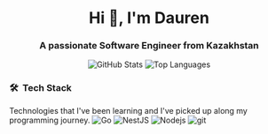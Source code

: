 <h1 align="center">Hi 👋, I'm Dauren</h1>
<h3 align="center">A passionate Software Engineer from Kazakhstan</h3>

<p align="center"> 
  <img src="https://github-readme-stats.vercel.app/api?username=skapar&show_icons=true&theme=radical" alt="GitHub Stats" /> 
  <img src="https://github-readme-stats.vercel.app/api/top-langs/?username=skapar&layout=compact&theme=radical" alt="Top Languages" /> 
</p>

<!--
**Skapar/Skapar** is a ✨ _special_ ✨ repository because its `README.md` (this file) appears on your GitHub profile.

Here are some ideas to get you started:

- 🔭 I’m currently working on ...
- 🌱 I’m currently learning ...
- 👯 I’m looking to collaborate on ...
- 🤔 I’m looking for help with ...
- 💬 Ask me about ...
- 📫 How to reach me: ...
- 😄 Pronouns: ...
- ⚡ Fun fact: ...
-->

### 🛠 &nbsp;Tech Stack
<p>
  Technologies that I've been learning and I've picked up along my programming journey.
  <img alt="Go" src="https://img.shields.io/badge/-Go-00ADD8?style=flat-square&logo=Go&logoColor=white" />
  <img alt="NestJS" src="https://img.shields.io/badge/-NestJS-E0234E?style=flat-square&logo=NestJS&logoColor=white" />
  <img alt="Nodejs" src="https://img.shields.io/badge/-Nodejs-339933?style=flat-square&logo=Node.js&logoColor=white" />
  <img alt="git" src="https://img.shields.io/badge/-Git-F05032?style=flat-square&logo=git&logoColor=white" />
</p>
